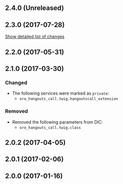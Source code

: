 ## 2.4.0 (Unreleased)

## 2.3.0 (2017-07-28)
[Show detailed list of changes](file-incompatibilities-2-3-0.md)

## 2.2.0 (2017-05-31)
## 2.1.0 (2017-03-30)
### Changed
- The following services were marked as `private`:
    - `oro_hangouts_call.twig.hangoutscall_extension`
### Removed
- Removed the following parameters from DIC:
    - `oro_hangouts_call.twig.class`
## 2.0.2 (2017-04-05)
## 2.0.1 (2017-02-06)
## 2.0.0 (2017-01-16)
